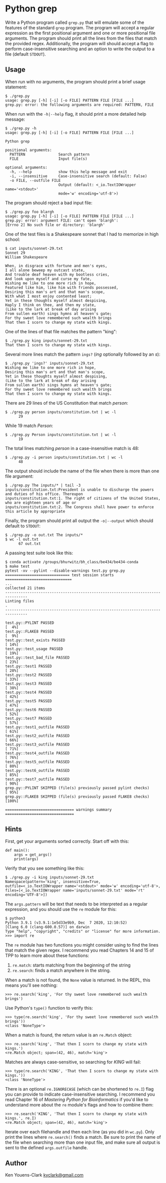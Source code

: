 # Python grep

Write a Python program called `grep.py` that will emulate some of the features of the standard `grep` program.
The program will accept a regular expression as the first positional argument and one or more positional file arguments.
The program should print all the lines from the files that match the provided regex.
Additionally, the program will should accept a flag to perform case-insensitive searching and an option to write the output to a file (default `STDOUT`).

## Usage

When run with no arguments, the program should print a brief usage statement:

```
$ ./grep.py
usage: grep.py [-h] [-i] [-o FILE] PATTERN FILE [FILE ...]
grep.py: error: the following arguments are required: PATTERN, FILE
```

When run with the `-h|--help` flag, it should print a more detailed help message:

```
$ ./grep.py -h
usage: grep.py [-h] [-i] [-o FILE] PATTERN FILE [FILE ...]

Python grep

positional arguments:
  PATTERN               Search pattern
  FILE                  Input file(s)

optional arguments:
  -h, --help            show this help message and exit
  -i, --insensitive     Case-insensitive search (default: False)
  -o FILE, --outfile FILE
                        Output (default: <_io.TextIOWrapper name='<stdout>'
                        mode='w' encoding='utf-8'>)
```

The program should reject a bad input file:

```
$ ./grep.py foo blargh
usage: grep.py [-h] [-i] [-o FILE] PATTERN FILE [FILE ...]
grep.py: error: argument FILE: can't open 'blargh': 
[Errno 2] No such file or directory: 'blargh'
```

One of the test files is a Shakespeare sonnet that I had to memorize in high school:

```
$ cat inputs/sonnet-29.txt
Sonnet 29
William Shakespeare

When, in disgrace with fortune and men's eyes,
I all alone beweep my outcast state,
And trouble deaf heaven with my bootless cries,
And look upon myself and curse my fate,
Wishing me like to one more rich in hope,
Featured like him, like him with friends possessed,
Desiring this man's art and that man's scope,
With what I most enjoy contented least;
Yet in these thoughts myself almost despising,
Haply I think on thee, and then my state,
(Like to the lark at break of day arising
From sullen earth) sings hymns at heaven's gate;
For thy sweet love remembered such wealth brings
That then I scorn to change my state with kings.
```

One of the lines of that file matches the pattern "king":

```
$ ./grep.py king inputs/sonnet-29.txt
That then I scorn to change my state with kings.
```

Several more lines match the pattern `ings?` (_ing_ optionally followed by an _s_):

```
$ ./grep.py 'ings?' inputs/sonnet-29.txt
Wishing me like to one more rich in hope,
Desiring this man's art and that man's scope,
Yet in these thoughts myself almost despising,
(Like to the lark at break of day arising
From sullen earth) sings hymns at heaven's gate;
For thy sweet love remembered such wealth brings
That then I scorn to change my state with kings.
```

There are 29 lines of the US Constitution that match _person_:

```
$ ./grep.py person inputs/constitution.txt | wc -l
      29
```

While 19 match _Person_:

```
$ ./grep.py Person inputs/constitution.txt | wc -l
      19
```

The total lines matching _person_ in a case-insensitive match is 48:

```
$ ./grep.py -i person inputs/constitution.txt | wc -l
      48
```

The output should include the name of the file when there is more than one file argument:

```
$ ./grep.py The inputs/* | tail -3
inputs/constitution.txt:President is unable to discharge the powers and duties of his office. Thereupon
inputs/constitution.txt:1. The right of citizens of the United States, who are eighteen years of age or
inputs/constitution.txt:2. The Congress shall have power to enforce this article by appropriate
```

Finally, the program should print all output the `-o|--output` which should default to `STDOUT`:

```
$ ./grep.py -o out.txt The inputs/*
$ wc -l out.txt
      67 out.txt
```

A passing test suite look like this:

```
$ conda activate /groups/bhurwitz/bh_class/be434/be434-conda
$ make test
pytest -xv --pylint --disable-warnings test.py grep.py
============================= test session starts ==============================
...
collected 21 items
--------------------------------------------------------------------------------
Linting files
.
--------------------------------------------------------------------------------

test.py::PYLINT PASSED                                                   [  4%]
test.py::FLAKE8 PASSED                                                   [  9%]
test.py::test_exists PASSED                                              [ 14%]
test.py::test_usage PASSED                                               [ 19%]
test.py::test_bad_file PASSED                                            [ 23%]
test.py::test1 PASSED                                                    [ 28%]
test.py::test2 PASSED                                                    [ 33%]
test.py::test3 PASSED                                                    [ 38%]
test.py::test4 PASSED                                                    [ 42%]
test.py::test5 PASSED                                                    [ 47%]
test.py::test6 PASSED                                                    [ 52%]
test.py::test7 PASSED                                                    [ 57%]
test.py::test1_outfile PASSED                                            [ 61%]
test.py::test2_outfile PASSED                                            [ 66%]
test.py::test3_outfile PASSED                                            [ 71%]
test.py::test4_outfile PASSED                                            [ 76%]
test.py::test5_outfile PASSED                                            [ 80%]
test.py::test6_outfile PASSED                                            [ 85%]
test.py::test7_outfile PASSED                                            [ 90%]
grep.py::PYLINT SKIPPED (file(s) previously passed pylint checks)        [ 95%]
grep.py::FLAKE8 SKIPPED (file(s) previously passed FLAKE8 checks)        [100%]

=============================== warnings summary ===============================
```

## Hints

First, get your arguments sorted correctly.
Start off with this:

```
def main():
    args = get_args()
    print(args)
```

Verify that you see something like this:

```
$ ./grep.py -i king inputs/sonnet-29.txt
Namespace(pattern='king', insensitive=True, 
outfile=<_io.TextIOWrapper name='<stdout>' mode='w' encoding='utf-8'>, 
files=[<_io.TextIOWrapper name='inputs/sonnet-29.txt' mode='rt' 
encoding='UTF-8'>])
```

The `args.pattern` will be text that needs to be interpreted as a regular expression, and you should use the `re` module for this:

```
$ python3
Python 3.9.1 (v3.9.1:1e5d33e9b9, Dec  7 2020, 12:10:52)
[Clang 6.0 (clang-600.0.57)] on darwin
Type "help", "copyright", "credits" or "license" for more information.
>>> import re
```

The `re` module has two functions you might consider using to find the lines that match the given regex.
I recommend you read Chapters 14 and 15 of TPP to learn more about these functions:

1. `re.match`: starts matching from the beginning of the string
2. `re.search`: finds a match anywhere in the string.

When a match is not found, the `None` value is returned.
In the REPL, this means you'll see nothing:

```
>>> re.search('king', 'For thy sweet love remembered such wealth brings')
```

Use Python's `type()` function to verify this:

```
>>> type(re.search('king', 'For thy sweet love remembered such wealth brings'))
<class 'NoneType'>
```

When a match is found, the return value is an `re.Match` object:

```
>>> re.search('king', 'That then I scorn to change my state with kings.')
<re.Match object; span=(42, 46), match='king'>
```

Matches are always case-sensitive, so searching for _KING_ will fail:

```
>>> type(re.search('KING', 'That then I scorn to change my state with kings.'))
<class 'NoneType'>
```

There is an optional `re.IGNORECASE` (which can be shortened to `re.I`) flag you can provide to indicate case-insensitive searching.
I recommend you read Chapter 16 of _Mastering Python for Bioinformatics_ if you'd like to understand more about the `re` module's flags and how to combine them:

```
>>> re.search('KING', 'That then I scorn to change my state with kings.', re.I)
<re.Match object; span=(42, 46), match='king'>
```

Iterate over each filehandle and then each line (as you did in `wc.py`).
Only print the lines where `re.search()` finds a match.
Be sure to print the name of the file when searching more than one input file, and make sure all output is sent to the defined `args.outfile` handle.

## Author

Ken Youens-Clark <kyclark@gmail.com>
